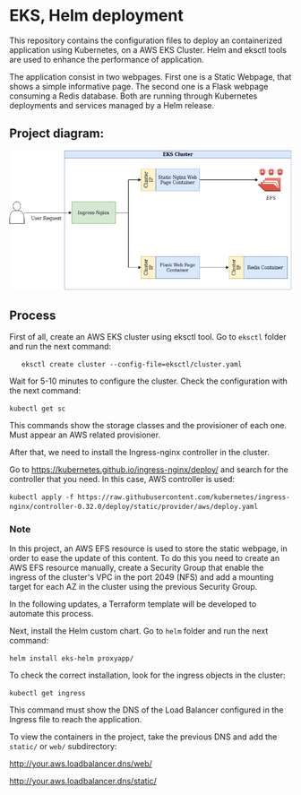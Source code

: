 # EKS, Helm deployment
This repository contains the configuration files to deploy an containerized application using Kubernetes, on a AWS EKS Cluster. Helm and eksctl tools are used to enhance the performance of application.

The application consist in two webpages. First one is a Static Webpage, that shows a simple informative page. The second one is a Flask webpage consuming a Redis database. Both are running through Kubernetes deployments and services managed by a Helm release.

## Project diagram:
![EKS Helm Deployment](/images/initial.png)

## Process

First of all, create an AWS EKS cluster using eksctl tool.
Go to `eksctl` folder and run the next command:

`   
eksctl create cluster --config-file=eksctl/cluster.yaml
`

Wait for 5-10 minutes to configure the cluster. Check the configuration with the next command:

`
kubectl get sc
`

This commands show the storage classes and the provisioner of each one.
Must appear an AWS related provisioner.

After that, we need to install the Ingress-nginx controller in the cluster.

Go to https://kubernetes.github.io/ingress-nginx/deploy/ and search for the controller that you need.
In this case, AWS controller is used:

`
kubectl apply -f https://raw.githubusercontent.com/kubernetes/ingress-nginx/controller-0.32.0/deploy/static/provider/aws/deploy.yaml
`

### Note
In this project, an AWS EFS resource is used to store the static webpage, in order to ease the update of this content.
To do this you need to create an AWS EFS resource manually, create a Security Group that enable the ingress of the cluster's VPC in the port 2049 (NFS) and add a mounting target for each AZ in the cluster using the previous Security Group.

In the following updates, a Terraform template will be developed to automate this process.


Next, install the Helm custom chart. 
Go to `helm` folder and run the next command:

`
helm install eks-helm proxyapp/
`

To check the correct installation, look for the ingress objects in the cluster:

`
kubectl get ingress
`

This command must show the DNS of the Load Balancer configured in the Ingress file to reach the application.

To view the containers in the project, take the previous DNS and add the `static/` or `web/` subdirectory:


http://your.aws.loadbalancer.dns/web/

http://your.aws.loadbalancer.dns/static/
